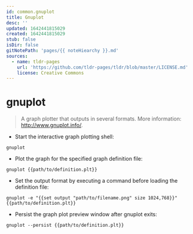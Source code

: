```yaml
---
id: common.gnuplot
title: Gnuplot
desc: ''
updated: 1642441815029
created: 1642441815029
stub: false
isDir: false
gitNotePath: 'pages/{{ noteHiearchy }}.md'
sources:
  - name: tldr-pages
    url: 'https://github.com/tldr-pages/tldr/blob/master/LICENSE.md'
    license: Creative Commons
---
```

# gnuplot

> A graph plotter that outputs in several formats.
> More information: <http://www.gnuplot.info/>.

- Start the interactive graph plotting shell:

`gnuplot`

- Plot the graph for the specified graph definition file:

`gnuplot {{path/to/definition.plt}}`

- Set the output format by executing a command before loading the definition file:

`gnuplot -e "{{set output "path/to/filename.png" size 1024,768}}" {{path/to/definition.plt}}`

- Persist the graph plot preview window after gnuplot exits:

`gnuplot --persist {{path/to/definition.plt}}`

